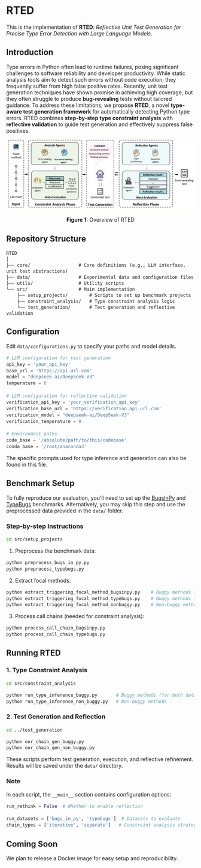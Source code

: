 # RTED

This is the implementation of **RTED**: *Reflective Unit Test Generation for Precise Type Error Detection with Large Language Models*.

## Introduction

Type errors in Python often lead to runtime failures, posing significant challenges to software reliability and developer productivity. While static analysis tools aim to detect such errors without code execution, they frequently suffer from high false positive rates.
Recently, unit test generation techniques have shown promise in achieving high coverage, but they often struggle to produce **bug-revealing** tests without tailored guidance.
To address these limitations, we propose **RTED**, a novel **type-aware test generation framework** for automatically detecting Python type errors. RTED combines **step-by-step type constraint analysis** with **reflective validation** to guide test generation and effectively suppress false positives.

![Overview of RTED](./figs/overview.png)
<p align="center"><b>Figure 1:</b> Overview of RTED</p>

## Repository Structure

```
RTED
│
├── core/                  # Core definitions (e.g., LLM interface, unit test abstractions)
├── data/                  # Experimental data and configuration files
├── utils/                 # Utility scripts
└── src/                   # Main implementation
    ├── setup_projects/        # Scripts to set up benchmark projects
    ├── constraint_analysis/   # Type constraint analysis logic
    └── test_generation/       # Test generation and reflective validation
```

## Configuration

Edit `data/configurations.py` to specify your paths and model details.

```python
# LLM configuration for test generation
api_key = 'your_api_key'
base_url = 'https://api.url.com'
model = "deepseek-ai/DeepSeek-V3"
temperature = 0

# LLM configuration for reflective validation
verification_api_key = 'your_verification_api_key'
verification_base_url = 'https://verification.api.url.com'
verification_model = "deepseek-ai/DeepSeek-V3"
verification_temperature = 0

# Environment paths
code_base = '/absolute/path/to/this/codebase'
conda_base = '/root/anaconda3'
```

The specific prompts used for type inference and generation can also be found in this file.

## Benchmark Setup

To fully reproduce our evaluation, you’ll need to set up the [BugsInPy](https://github.com/soarsmu/BugsInPy) and [TypeBugs](https://github.com/SerVal-DTF/TypeBugs) benchmarks. Alternatively, you may skip this step and use the preprocessed data provided in the `data/` folder.

### Step-by-step Instructions

```bash
cd src/setup_projects
```

1. Preprocess the benchmark data:

```bash
python preprocess_bugs_in_py.py
python preprocess_typebugs.py
```

2. Extract focal methods:

```bash
python extract_triggering_focal_method_bugsinpy.py    # Buggy methods from BugsInPy
python extract_triggering_focal_method_typebugs.py    # Buggy methods from TypeBugs
python extract_triggering_focal_method_nonbuggy.py    # Non-buggy methods from both
```

3. Process call chains (needed for constraint analysis):

```bash
python process_call_chain_bugsinpy.py
python process_call_chain_typebugs.py
```

## Running RTED

### 1. Type Constraint Analysis

```bash
cd src/constraint_analysis
```

```bash
python run_type_inference_buggy.py       # Buggy methods (for both datasets)
python run_type_inference_non_buggy.py   # Non-buggy methods
```

### 2. Test Generation and Reflection

```bash
cd ../test_generation
```

```bash
python our_chain_gen_buggy.py
python our_chain_gen_non_buggy.py
```

These scripts perform test generation, execution, and reflective refinement. Results will be saved under the `data/` directory.

### Note

In each script, the `__main__` section contains configuration options:

```python
run_rethink = False  # Whether to enable reflection

run_datasets = ['bugs_in_py', 'typebugs']  # Datasets to evaluate
chain_types = ['iterative', 'separate']   # Constraint analysis strategies
```

## Coming Soon

We plan to release a Docker image for easy setup and reproducibility.
